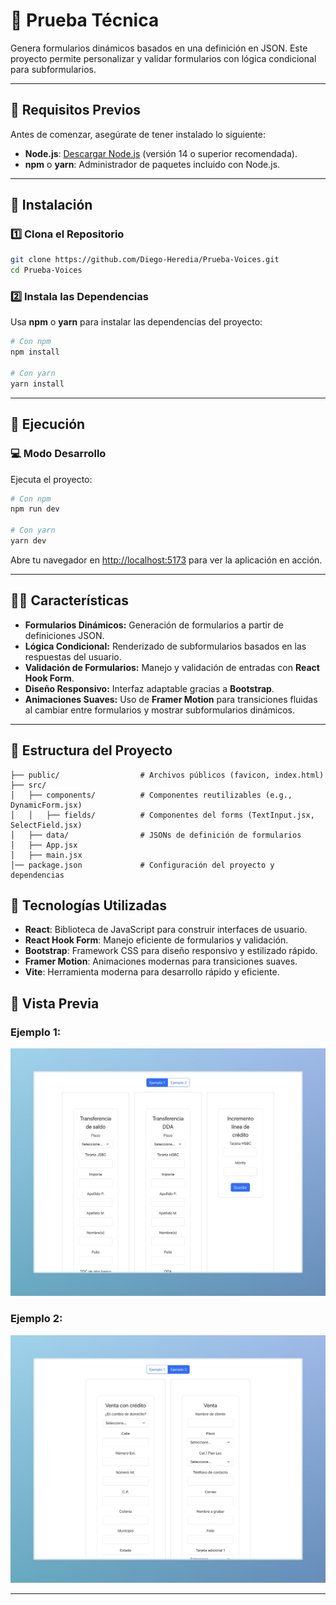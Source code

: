 # 🧐 **Prueba Técnica**  
Genera formularios dinámicos basados en una definición en JSON. Este proyecto permite personalizar y validar formularios con lógica condicional para subformularios.

---

## 📖 **Requisitos Previos**  
Antes de comenzar, asegúrate de tener instalado lo siguiente:

- **Node.js**: [Descargar Node.js](https://nodejs.org) (versión 14 o superior recomendada).  
- **npm** o **yarn**: Administrador de paquetes incluido con Node.js.

---

## 🚦 **Instalación**  

### 1️⃣ **Clona el Repositorio**  
```bash
git clone https://github.com/Diego-Heredia/Prueba-Voices.git
cd Prueba-Voices
```

### 2️⃣ **Instala las Dependencias**  
Usa **npm** o **yarn** para instalar las dependencias del proyecto:  
```bash
# Con npm
npm install

# Con yarn
yarn install
```

---

## 🚀 **Ejecución**  

### 💻 **Modo Desarrollo**  
Ejecuta el proyecto:  
```bash
# Con npm
npm run dev

# Con yarn
yarn dev
```  
Abre tu navegador en [http://localhost:5173](http://localhost:5173) para ver la aplicación en acción.  

---

## 🧑‍🍳 **Características**  
- **Formularios Dinámicos:** Generación de formularios a partir de definiciones JSON.  
- **Lógica Condicional:** Renderizado de subformularios basados en las respuestas del usuario.  
- **Validación de Formularios:** Manejo y validación de entradas con **React Hook Form**.  
- **Diseño Responsivo:** Interfaz adaptable gracias a **Bootstrap**.  
- **Animaciones Suaves:** Uso de **Framer Motion** para transiciones fluidas al cambiar entre formularios y mostrar subformularios dinámicos.
---

## 📂 **Estructura del Proyecto**  

```plaintext
├── public/                  # Archivos públicos (favicon, index.html)
├── src/
│   ├── components/          # Componentes reutilizables (e.g., DynamicForm.jsx)
│   │   ├── fields/          # Componentes del forms (TextInput.jsx, SelectField.jsx)
│   ├── data/                # JSONs de definición de formularios
│   ├── App.jsx              
│   ├── main.jsx            
│── package.json             # Configuración del proyecto y dependencias
```



## 📖 **Tecnologías Utilizadas**  
- **React**: Biblioteca de JavaScript para construir interfaces de usuario.  
- **React Hook Form**: Manejo eficiente de formularios y validación.  
- **Bootstrap**: Framework CSS para diseño responsivo y estilizado rápido.  
- **Framer Motion**: Animaciones modernas para transiciones suaves.
- **Vite**: Herramienta moderna para desarrollo rápido y eficiente.  


## 📸 **Vista Previa**  
### Ejemplo 1:  
![Formulario Dinámico](public/images/Ejemplo1.jpeg)  

### Ejemplo 2:  
![Subformularios Condicionales](public/images/Ejemplo2.jpeg)

---
